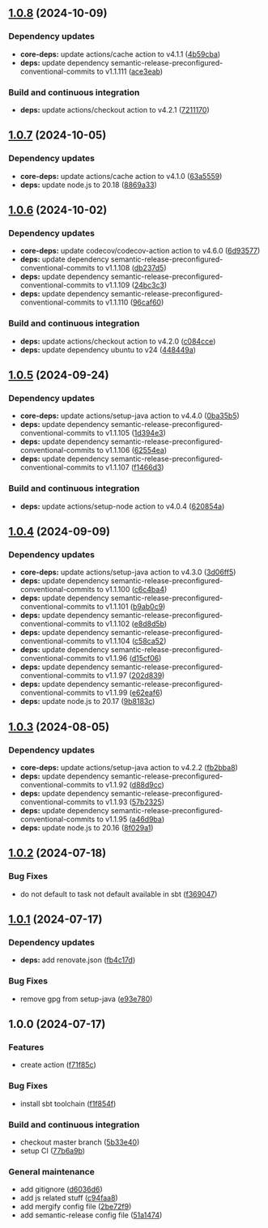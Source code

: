 ## [1.0.8](https://github.com/nicolasfara/build-check-deploy-sbt-action/compare/1.0.7...1.0.8) (2024-10-09)

### Dependency updates

* **core-deps:** update actions/cache action to v4.1.1 ([4b59cba](https://github.com/nicolasfara/build-check-deploy-sbt-action/commit/4b59cbac2286863d4628cb23cc1c6dc4439b071c))
* **deps:** update dependency semantic-release-preconfigured-conventional-commits to v1.1.111 ([ace3eab](https://github.com/nicolasfara/build-check-deploy-sbt-action/commit/ace3eab1d7cc395b9903b3bbf9f81b79e6362e68))

### Build and continuous integration

* **deps:** update actions/checkout action to v4.2.1 ([7211170](https://github.com/nicolasfara/build-check-deploy-sbt-action/commit/72111708cb1243265974b54aa1cfb4a7d07d7e1e))

## [1.0.7](https://github.com/nicolasfara/build-check-deploy-sbt-action/compare/1.0.6...1.0.7) (2024-10-05)

### Dependency updates

* **core-deps:** update actions/cache action to v4.1.0 ([63a5559](https://github.com/nicolasfara/build-check-deploy-sbt-action/commit/63a5559c7f62d01495fa185292bcb874dcfdc1a6))
* **deps:** update node.js to 20.18 ([8869a33](https://github.com/nicolasfara/build-check-deploy-sbt-action/commit/8869a33c99d3788fe2cfa7fb18344fbc64adffb5))

## [1.0.6](https://github.com/nicolasfara/build-check-deploy-sbt-action/compare/1.0.5...1.0.6) (2024-10-02)

### Dependency updates

* **core-deps:** update codecov/codecov-action action to v4.6.0 ([6d93577](https://github.com/nicolasfara/build-check-deploy-sbt-action/commit/6d935777d9d618cf18c6ffe77b932c6b0a617fbc))
* **deps:** update dependency semantic-release-preconfigured-conventional-commits to v1.1.108 ([db237d5](https://github.com/nicolasfara/build-check-deploy-sbt-action/commit/db237d59992067b460c9ed6ac71a89edb97ae501))
* **deps:** update dependency semantic-release-preconfigured-conventional-commits to v1.1.109 ([24bc3c3](https://github.com/nicolasfara/build-check-deploy-sbt-action/commit/24bc3c372ec5a5e7b58722ab03354692cddf0095))
* **deps:** update dependency semantic-release-preconfigured-conventional-commits to v1.1.110 ([96caf60](https://github.com/nicolasfara/build-check-deploy-sbt-action/commit/96caf60b1166a1c66671371b1236a134729d7a33))

### Build and continuous integration

* **deps:** update actions/checkout action to v4.2.0 ([c084cce](https://github.com/nicolasfara/build-check-deploy-sbt-action/commit/c084cced0eb580b1eee3fae918f9bfd9512a9b4f))
* **deps:** update dependency ubuntu to v24 ([448449a](https://github.com/nicolasfara/build-check-deploy-sbt-action/commit/448449af93f69872e7e1146f2e1a2c25f13bf07f))

## [1.0.5](https://github.com/nicolasfara/build-check-deploy-sbt-action/compare/1.0.4...1.0.5) (2024-09-24)

### Dependency updates

* **core-deps:** update actions/setup-java action to v4.4.0 ([0ba35b5](https://github.com/nicolasfara/build-check-deploy-sbt-action/commit/0ba35b501f8f1a47d04484ee226be6bb7ad8a9c9))
* **deps:** update dependency semantic-release-preconfigured-conventional-commits to v1.1.105 ([1d394e3](https://github.com/nicolasfara/build-check-deploy-sbt-action/commit/1d394e325c8c15131bca50fc1e6503abe18a5512))
* **deps:** update dependency semantic-release-preconfigured-conventional-commits to v1.1.106 ([62554ea](https://github.com/nicolasfara/build-check-deploy-sbt-action/commit/62554ead51b3ebf735e37b19e7a448afcc1e29cf))
* **deps:** update dependency semantic-release-preconfigured-conventional-commits to v1.1.107 ([f1466d3](https://github.com/nicolasfara/build-check-deploy-sbt-action/commit/f1466d3955982478f0cccaa07d76c881efefaa33))

### Build and continuous integration

* **deps:** update actions/setup-node action to v4.0.4 ([620854a](https://github.com/nicolasfara/build-check-deploy-sbt-action/commit/620854a9c683d260152f9dcac423ff2ef8e11940))

## [1.0.4](https://github.com/nicolasfara/build-check-deploy-sbt-action/compare/1.0.3...1.0.4) (2024-09-09)

### Dependency updates

* **core-deps:** update actions/setup-java action to v4.3.0 ([3d06ff5](https://github.com/nicolasfara/build-check-deploy-sbt-action/commit/3d06ff5843bad8cbf4adbf4d33b3e934a88ae5e1))
* **deps:** update dependency semantic-release-preconfigured-conventional-commits to v1.1.100 ([c6c4ba4](https://github.com/nicolasfara/build-check-deploy-sbt-action/commit/c6c4ba4c93c39e905598d028a43dda5a66da7497))
* **deps:** update dependency semantic-release-preconfigured-conventional-commits to v1.1.101 ([b9ab0c9](https://github.com/nicolasfara/build-check-deploy-sbt-action/commit/b9ab0c9e5f8418bda99c40ee7f0bb97b70ff8191))
* **deps:** update dependency semantic-release-preconfigured-conventional-commits to v1.1.102 ([e8d8d5b](https://github.com/nicolasfara/build-check-deploy-sbt-action/commit/e8d8d5be761a89d01412420c0254d27ad4155885))
* **deps:** update dependency semantic-release-preconfigured-conventional-commits to v1.1.104 ([c58ca52](https://github.com/nicolasfara/build-check-deploy-sbt-action/commit/c58ca529d284861babff38d7c29ec0aa0f6c6ba5))
* **deps:** update dependency semantic-release-preconfigured-conventional-commits to v1.1.96 ([d15cf06](https://github.com/nicolasfara/build-check-deploy-sbt-action/commit/d15cf065e3fa0268585401e7a219de51b76b4163))
* **deps:** update dependency semantic-release-preconfigured-conventional-commits to v1.1.97 ([202d839](https://github.com/nicolasfara/build-check-deploy-sbt-action/commit/202d8394ca6d074c3e18cc19b1b47d5302cb8b58))
* **deps:** update dependency semantic-release-preconfigured-conventional-commits to v1.1.99 ([e62eaf6](https://github.com/nicolasfara/build-check-deploy-sbt-action/commit/e62eaf6ad63c12cf2b6fba9fda8566324edcafd2))
* **deps:** update node.js to 20.17 ([9b8183c](https://github.com/nicolasfara/build-check-deploy-sbt-action/commit/9b8183cd2530fdac2e8562d0383e83a4bd89ab36))

## [1.0.3](https://github.com/nicolasfara/build-check-deploy-sbt-action/compare/1.0.2...1.0.3) (2024-08-05)

### Dependency updates

* **core-deps:** update actions/setup-java action to v4.2.2 ([fb2bba8](https://github.com/nicolasfara/build-check-deploy-sbt-action/commit/fb2bba8e3e04b93ae38f40224e99e4ef446e013c))
* **deps:** update dependency semantic-release-preconfigured-conventional-commits to v1.1.92 ([d88d9cc](https://github.com/nicolasfara/build-check-deploy-sbt-action/commit/d88d9cc8e58c1f89df470a8efa93971f895c6cbf))
* **deps:** update dependency semantic-release-preconfigured-conventional-commits to v1.1.93 ([57b2325](https://github.com/nicolasfara/build-check-deploy-sbt-action/commit/57b23258d9eaeffc6921c87b4e5f746ca12a0173))
* **deps:** update dependency semantic-release-preconfigured-conventional-commits to v1.1.95 ([a46d9ba](https://github.com/nicolasfara/build-check-deploy-sbt-action/commit/a46d9ba71626838afd9321bc87dd6782faefec0f))
* **deps:** update node.js to 20.16 ([8f029a1](https://github.com/nicolasfara/build-check-deploy-sbt-action/commit/8f029a13cb8e02f4008785a035e70a3450eda104))

## [1.0.2](https://github.com/nicolasfara/build-check-deploy-sbt-action/compare/1.0.1...1.0.2) (2024-07-18)

### Bug Fixes

* do not default to task not default available in sbt ([f369047](https://github.com/nicolasfara/build-check-deploy-sbt-action/commit/f369047d77d72470329f3cf3f4ff11595d95ff68))

## [1.0.1](https://github.com/nicolasfara/build-check-deploy-sbt-action/compare/1.0.0...1.0.1) (2024-07-17)

### Dependency updates

* **deps:** add renovate.json ([fb4c17d](https://github.com/nicolasfara/build-check-deploy-sbt-action/commit/fb4c17d941f32e08818d09f7415ee22164c8afac))

### Bug Fixes

* remove gpg from setup-java ([e93e780](https://github.com/nicolasfara/build-check-deploy-sbt-action/commit/e93e780d29a0cdeccb3ac4aa53ceb23cca0ad26f))

## 1.0.0 (2024-07-17)

### Features

* create action ([f71f85c](https://github.com/nicolasfara/build-check-deploy-sbt-action/commit/f71f85c66694172e740fe15b40c3a9fd0fd68a69))

### Bug Fixes

* install sbt toolchain ([f1f854f](https://github.com/nicolasfara/build-check-deploy-sbt-action/commit/f1f854f951f19acefb11eb77ef5cefebdc99e268))

### Build and continuous integration

* checkout master branch ([5b33e40](https://github.com/nicolasfara/build-check-deploy-sbt-action/commit/5b33e403bca6452b1085ef76fbfab70015a3c97b))
* setup CI ([77b6a9b](https://github.com/nicolasfara/build-check-deploy-sbt-action/commit/77b6a9b3cc49a7917524a4ec2e7dbb7e76e1ff33))

### General maintenance

* add gitignore ([d6036d6](https://github.com/nicolasfara/build-check-deploy-sbt-action/commit/d6036d6f5a755ea213dc67c639a7b116c4c5b9eb))
* add js related stuff ([c94faa8](https://github.com/nicolasfara/build-check-deploy-sbt-action/commit/c94faa8b3fa3b2703977e654e02a01fa59fa2789))
* add mergify config file ([2be72f9](https://github.com/nicolasfara/build-check-deploy-sbt-action/commit/2be72f993dc9858b9602478d2264ddbbb873199a))
* add semantic-release config file ([51a1474](https://github.com/nicolasfara/build-check-deploy-sbt-action/commit/51a1474324878a066c94f952937fd4a4e0003bcc))
